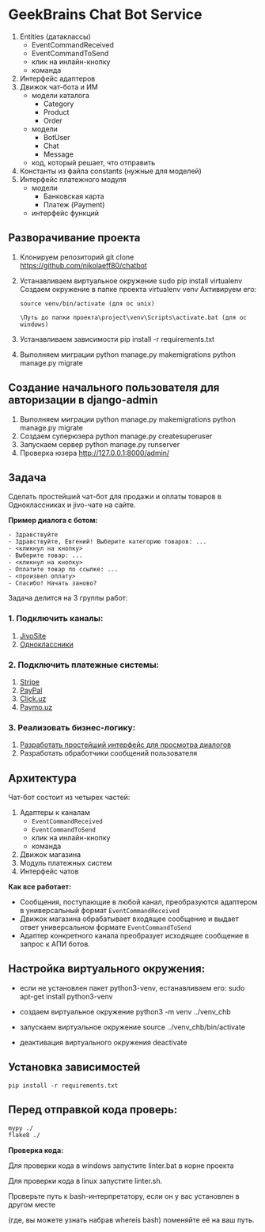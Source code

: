 # GeekBrains Chat Bot Service

1. Entities (датаклассы)
    - EventCommandReceived
    - EventCommandToSend
    - клик на инлайн-кнопку
    - команда
2. Интерфейс адаптеров
3. Движок чат-бота и ИМ
    - модели каталога
        - Category
        - Product
        - Order
    - модели
        - BotUser
        - Chat
        - Message
    - код, который решает, что отправить
4. Константы из файла constants (нужные для моделей)
5. Интерфейс платежного модуля
    - модели
        - Банковская карта
        - Платеж (Payment)
    - интерфейс функций


## Разворачивание проекта
1.  Клонируем репозиторий
    git clone https://github.com/nikolaeff80/chatbot
2.  Устанавливаем виртуальное окружение
    sudo pip install virtualenv
    Создаем окружение в папке проекта
    virtualenv venv
    Активируем его:

        source venv/bin/activate (для oc unix)

        \Путь до папки проекта\project\venv\Scripts\activate.bat (для oc windows)

3.  Устанавливаем зависимости
    pip install -r requirements.txt
4.  Выполняем миграции
    python manage.py makemigrations
    python manage.py migrate    


##  Cоздание начального пользователя для авторизации в django-admin
1.  Выполняем миграции
    python manage.py makemigrations
    python manage.py migrate 
2.  Создаем суперюзера 
    python manage.py createsuperuser
3.  Запускаем сервер 
    python manage.py runserver    
4.  Проверка юзера
    http://127.0.0.1:8000/admin/


## Задача

Сделать простейший чат-бот для продажи и оплаты товаров в Одноклассниках и jivo-чате на сайте.

**Пример диалога с ботом:**

```
- Здравствуйте
- Здравствуйте, Евгений! Выберите категорию товаров: ...
- <кликнул на кнопку>
- Выберите товар: ...
- <кликнул на кнопку>
- Оплатите товар по ссылке: ...
- <произвел оплату>
- Спасибо! Начать заново?
```

Задача делится на 3 группы работ:

### 1. Подключить каналы:

1. [JivoSite](docs/jivosite.md)
2. [Одноклассники](docs/ok.md)

### 2. Подключить платежные системы:

1. [Stripe](https://stripe.com/)
2. [PayPal](https://www.paypal.com/ru/home)
3. [Click.uz](http://click.uz/)
4. [Paymo.uz](https://paymo.uz/)

### 3. Реализовать бизнес-логику:

1. [Разработать простейший интерфейс для просмотра диалогов](docs/chat_interface.md)
2. Разработать обработчики сообщений пользователя

## Архитектура

Чат-бот состоит из четырех частей:

1. Адаптеры к каналам
    - `EventCommandReceived`
    - `EventCommandToSend`
    - клик на инлайн-кнопку
    - команда
2. Движок магазина
3. Модуль платежных систем
4. Интерфейс чатов

**Как все работает:**

- Сообщения, поступающие в любой канал, преобразуются адаптером в универсальный формат `EventCommandReceived`
- Движок магазина обрабатывает входящее сообщение и выдает ответ универсальном формате `EventCommandToSend`
- Адаптер конкретного канала преобразует исходящее сообщение в запрос к АПИ ботов.

## Настройка виртуального окружения:
- если не установлен пакет python3-venv, естанавливаем его:
    sudo apt-get install python3-venv

- создаем виртуальное окружение
    python3 -m venv ../venv_chb

- запускаем виртуальное окружение
    source ../venv_chb/bin/activate

- деактивация виртуального окружения
    deactivate 
    
## Установка зависимостей
    pip install -r requirements.txt

## Перед отправкой кода проверь:

```bash
mypy ./
flake8 ./
```

**Проверка кода:**

Для проверки кода в windows запустите linter.bat в корне проекта

Для проверки кода в linux запустите linter.sh.

Проверьте путь к bash-интерпретатору, 
если он у вас установлен в другом месте 

(где, вы можете узнать набрав whereis bash)
поменяйте её на ваш путь.
